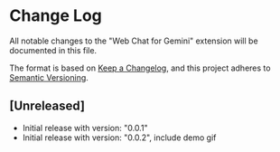# Change Log

All notable changes to the "Web Chat for Gemini" extension will be documented in this file.

The format is based on [Keep a Changelog](https://keepachangelog.com/en/1.1.0/),
and this project adheres to [Semantic Versioning](https://semver.org/spec/v2.0.0.html).

## [Unreleased]

- Initial release with version: "0.0.1"
- Initial release with version: "0.0.2", include demo gif 